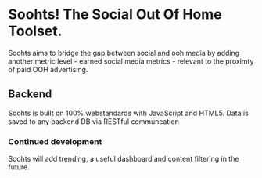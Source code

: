 # Soohts! The Social Out Of Home Toolset.
Soohts aims to bridge the gap between social and ooh media by adding another metric level - earned social media metrics - relevant to the proximty of paid OOH advertising.

## Backend
Soohts is built on 100% webstandards with JavaScript and HTML5.
Data is saved to any backend DB via RESTful communcation

### Continued development
Soohts will add trending, a useful dashboard and content filtering in the future.